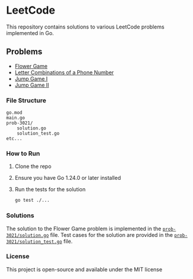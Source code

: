 # LeetCode

This repository contains solutions to various LeetCode problems implemented in Go.

## Problems

- [Flower Game](https://leetcode.com/problems/alice-and-bob-playing-flower-game/description)
- [Letter Combinations of a Phone Number](https://leetcode.com/problems/letter-combinations-of-a-phone-number/description/)
- [Jump Game I](https://leetcode.com/problems/jump-game/description)
- [Jump Game II](https://leetcode.com/problems/jump-game-ii/description)

### File Structure

```
go.mod
main.go
prob-3021/
    solution.go
    solution_test.go
etc...
```

### How to Run

1. Clone the repo
2. Ensure you have Go 1.24.0 or later installed
3. Run the tests for the solution

   ```sh
   go test ./...
   ```

### Solutions

The solution to the Flower Game problem is implemented in the [`prob-3021/solution.go`](prob-3021/solution.go) file. Test cases for the solution are provided in the [`prob-3021/solution_test.go`](prob-3021/solution_test.go) file.

### License

This project is open-source and available under the MIT license